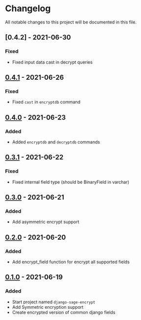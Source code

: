 # Changelog

All notable changes to this project will be documented in this file.

## [0.4.2] - 2021-06-30
### Fixed
- Fixed input data cast in decrypt queries

## [0.4.1] - 2021-06-26
### Fixed
- Fixed `cast` in `encryptdb` command

## [0.4.0] - 2021-06-23
### Added
- Added `encryptdb` and `decryptdb` commands

## [0.3.1] - 2021-06-22
### Fixed
- Fixed internal field type (should be BinaryField in varchar)

## [0.3.0] - 2021-06-21
### Added
- Add asymmetric encrypt support

## [0.2.0] - 2021-06-20
### Added
- Add encrypt_field function for encrypt all supported fields

## [0.1.0] - 2021-06-19
### Added
- Start project named `django-sage-encrypt`
- Add Symmetric encryption support
- Create encrypted version of common django fields

[0.1.0]: https://git.theivan.org/sageteam/encryption/-/compare/master...develop
[0.2.0]: https://git.theivan.org/sageteam/encryption/-/compare/master...develop
[0.3.0]: https://git.theivan.org/sageteam/encryption/-/compare/master...develop
[0.3.1]: https://git.theivan.org/sageteam/encryption/-/compare/master...develop
[0.4.0]: https://git.theivan.org/sageteam/encryption/-/compare/master...develop
[0.4.1]: https://git.theivan.org/sageteam/encryption/-/compare/master...develop